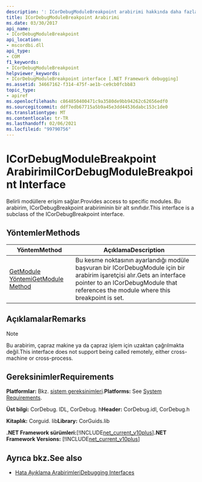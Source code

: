 ```yaml
---
description: ': ICorDebugModuleBreakpoint arabirimi hakkında daha fazla bilgi edinin'
title: ICorDebugModuleBreakpoint Arabirimi
ms.date: 03/30/2017
api_name:
- ICorDebugModuleBreakpoint
api_location:
- mscordbi.dll
api_type:
- COM
f1_keywords:
- ICorDebugModuleBreakpoint
helpviewer_keywords:
- ICorDebugModuleBreakpoint interface [.NET Framework debugging]
ms.assetid: 34667162-f314-475f-ae1b-ce9cb0fcbb83
topic_type:
- apiref
ms.openlocfilehash: c864850400471c9a3580de9bb94262c62656edf0
ms.sourcegitcommit: ddf7edb67715a5b9a45e3dd44536dabc153c1de0
ms.translationtype: MT
ms.contentlocale: tr-TR
ms.lasthandoff: 02/06/2021
ms.locfileid: "99790756"
---
```

# <a name="icordebugmodulebreakpoint-interface"></a><span data-ttu-id="16d1b-103">ICorDebugModuleBreakpoint Arabirimi</span><span class="sxs-lookup"><span data-stu-id="16d1b-103">ICorDebugModuleBreakpoint Interface</span></span>

<span data-ttu-id="16d1b-104">Belirli modüllere erişim sağlar.</span><span class="sxs-lookup"><span data-stu-id="16d1b-104">Provides access to specific modules.</span></span> <span data-ttu-id="16d1b-105">Bu arabirim, ICorDebugBreakpoint arabiriminin bir alt sınıfıdır.</span><span class="sxs-lookup"><span data-stu-id="16d1b-105">This interface is a subclass of the ICorDebugBreakpoint interface.</span></span>  
  
## <a name="methods"></a><span data-ttu-id="16d1b-106">Yöntemler</span><span class="sxs-lookup"><span data-stu-id="16d1b-106">Methods</span></span>  
  
|<span data-ttu-id="16d1b-107">Yöntem</span><span class="sxs-lookup"><span data-stu-id="16d1b-107">Method</span></span>|<span data-ttu-id="16d1b-108">Açıklama</span><span class="sxs-lookup"><span data-stu-id="16d1b-108">Description</span></span>|  
|------------|-----------------|  
|[<span data-ttu-id="16d1b-109">GetModule Yöntemi</span><span class="sxs-lookup"><span data-stu-id="16d1b-109">GetModule Method</span></span>](icordebugmodulebreakpoint-getmodule-method.md)|<span data-ttu-id="16d1b-110">Bu kesme noktasının ayarlandığı modüle başvuran bir ICorDebugModule için bir arabirim işaretçisi alır.</span><span class="sxs-lookup"><span data-stu-id="16d1b-110">Gets an interface pointer to an ICorDebugModule that references the module where this breakpoint is set.</span></span>|  
  
## <a name="remarks"></a><span data-ttu-id="16d1b-111">Açıklamalar</span><span class="sxs-lookup"><span data-stu-id="16d1b-111">Remarks</span></span>  
  
> [!NOTE]
> <span data-ttu-id="16d1b-112">Bu arabirim, çapraz makine ya da çapraz işlem için uzaktan çağrılmakta değil.</span><span class="sxs-lookup"><span data-stu-id="16d1b-112">This interface does not support being called remotely, either cross-machine or cross-process.</span></span>  
  
## <a name="requirements"></a><span data-ttu-id="16d1b-113">Gereksinimler</span><span class="sxs-lookup"><span data-stu-id="16d1b-113">Requirements</span></span>  

 <span data-ttu-id="16d1b-114">**Platformlar:** Bkz. [sistem gereksinimleri](../../get-started/system-requirements.md).</span><span class="sxs-lookup"><span data-stu-id="16d1b-114">**Platforms:** See [System Requirements](../../get-started/system-requirements.md).</span></span>  
  
 <span data-ttu-id="16d1b-115">**Üst bilgi:** CorDebug. IDL, CorDebug. h</span><span class="sxs-lookup"><span data-stu-id="16d1b-115">**Header:** CorDebug.idl, CorDebug.h</span></span>  
  
 <span data-ttu-id="16d1b-116">**Kitaplık:** Corguid. lib</span><span class="sxs-lookup"><span data-stu-id="16d1b-116">**Library:** CorGuids.lib</span></span>  
  
 <span data-ttu-id="16d1b-117">**.NET Framework sürümleri:**[!INCLUDE[net_current_v10plus](../../../../includes/net-current-v10plus-md.md)]</span><span class="sxs-lookup"><span data-stu-id="16d1b-117">**.NET Framework Versions:** [!INCLUDE[net_current_v10plus](../../../../includes/net-current-v10plus-md.md)]</span></span>  
  
## <a name="see-also"></a><span data-ttu-id="16d1b-118">Ayrıca bkz.</span><span class="sxs-lookup"><span data-stu-id="16d1b-118">See also</span></span>

- [<span data-ttu-id="16d1b-119">Hata Ayıklama Arabirimleri</span><span class="sxs-lookup"><span data-stu-id="16d1b-119">Debugging Interfaces</span></span>](debugging-interfaces.md)
